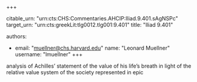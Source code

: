 +++


citable_urn: "urn:cts:CHS:Commentaries.AHCIP:Iliad.9.401.sAgNSPc"
target_urn: "urn:cts:greekLit:tlg0012.tlg001:9.401"
title: "Iliad 9.401"

authors:
- email: "muellner@chs.harvard.edu"
  name: "Leonard Muellner"
  username: "lmuellner"
+++

<p>analysis of Achilles’ statement of the value of his life’s breath in light of the relative value system of the society represented in epic</p>